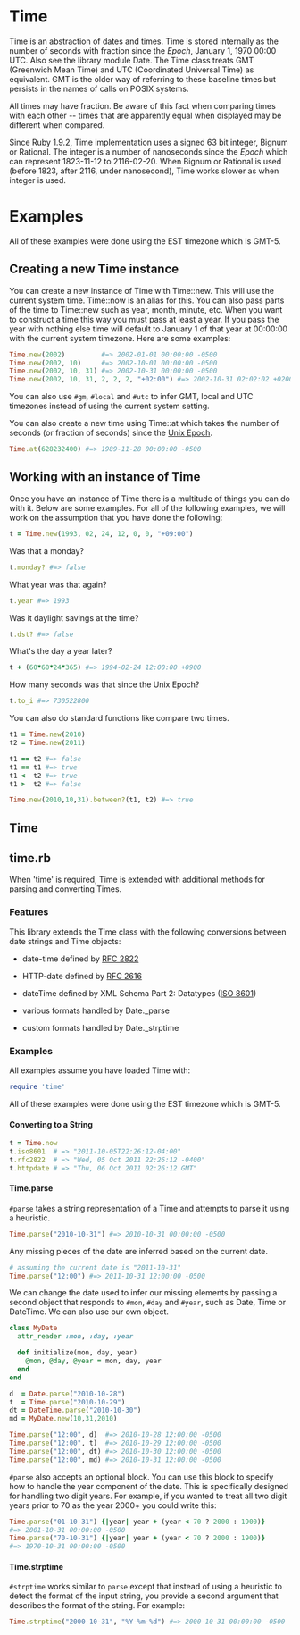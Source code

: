 # Time

Time is an abstraction of dates and times. Time is stored internally as
the number of seconds with fraction since the *Epoch*, January 1, 1970
00:00 UTC. Also see the library module Date. The Time class treats GMT
(Greenwich Mean Time) and UTC (Coordinated Universal Time) as
equivalent. GMT is the older way of referring to these baseline times
but persists in the names of calls on POSIX systems.

All times may have fraction. Be aware of this fact when comparing times
with each other -- times that are apparently equal when displayed may be
different when compared.

Since Ruby 1.9.2, Time implementation uses a signed 63 bit integer,
Bignum or Rational. The integer is a number of nanoseconds since the
*Epoch* which can represent 1823-11-12 to 2116-02-20. When Bignum or
Rational is used (before 1823, after 2116, under nanosecond), Time works
slower as when integer is used.

# Examples

All of these examples were done using the EST timezone which is GMT-5.

## Creating a new Time instance

You can create a new instance of Time with Time::new. This will use the
current system time. Time::now is an alias for this. You can also pass
parts of the time to Time::new such as year, month, minute, etc. When
you want to construct a time this way you must pass at least a year. If
you pass the year with nothing else time will default to January 1 of
that year at 00:00:00 with the current system timezone. Here are some
examples:


```ruby
Time.new(2002)         #=> 2002-01-01 00:00:00 -0500
Time.new(2002, 10)     #=> 2002-10-01 00:00:00 -0500
Time.new(2002, 10, 31) #=> 2002-10-31 00:00:00 -0500
Time.new(2002, 10, 31, 2, 2, 2, "+02:00") #=> 2002-10-31 02:02:02 +0200
```

You can also use `#gm`, `#local` and `#utc` to infer GMT, local and UTC
timezones instead of using the current system setting.

You can also create a new time using Time::at which takes the number of
seconds (or fraction of seconds) since the [Unix Epoch][1].


```ruby
Time.at(628232400) #=> 1989-11-28 00:00:00 -0500
```

## Working with an instance of Time

Once you have an instance of Time there is a multitude of things you can
do with it. Below are some examples. For all of the following examples,
we will work on the assumption that you have done the following:


```ruby
t = Time.new(1993, 02, 24, 12, 0, 0, "+09:00")
```

Was that a monday?


```ruby
t.monday? #=> false
```

What year was that again?


```ruby
t.year #=> 1993
```

Was it daylight savings at the time?


```ruby
t.dst? #=> false
```

What's the day a year later?


```ruby
t + (60*60*24*365) #=> 1994-02-24 12:00:00 +0900
```

How many seconds was that since the Unix Epoch?


```ruby
t.to_i #=> 730522800
```

You can also do standard functions like compare two times.


```ruby
t1 = Time.new(2010)
t2 = Time.new(2011)

t1 == t2 #=> false
t1 == t1 #=> true
t1 <  t2 #=> true
t1 >  t2 #=> false

Time.new(2010,10,31).between?(t1, t2) #=> true
```



[1]: http://en.wikipedia.org/wiki/Unix_time


## Time

## time.rb

When 'time' is required, Time is extended with additional methods for
parsing and converting Times.

### Features

This library extends the Time class with the following conversions
between date strings and Time objects:

* date-time defined by [RFC 2822][1]

* HTTP-date defined by [RFC 2616][2]
* dateTime defined by XML Schema Part 2: Datatypes ([ISO 8601][3])

* various formats handled by Date.\_parse
* custom formats handled by Date.\_strptime

### Examples

All examples assume you have loaded Time with:


```ruby
require 'time'
```

All of these examples were done using the EST timezone which is GMT-5.

#### Converting to a String


```ruby
t = Time.now
t.iso8601  # => "2011-10-05T22:26:12-04:00"
t.rfc2822  # => "Wed, 05 Oct 2011 22:26:12 -0400"
t.httpdate # => "Thu, 06 Oct 2011 02:26:12 GMT"
```

#### Time.parse

`#parse` takes a string representation of a Time and attempts to parse
it using a heuristic.


```ruby
Time.parse("2010-10-31") #=> 2010-10-31 00:00:00 -0500
```

Any missing pieces of the date are inferred based on the current date.


```ruby
# assuming the current date is "2011-10-31"
Time.parse("12:00") #=> 2011-10-31 12:00:00 -0500
```

We can change the date used to infer our missing elements by passing a
second object that responds to `#mon`, `#day` and `#year`, such as Date,
Time or DateTime. We can also use our own object.


```ruby
class MyDate
  attr_reader :mon, :day, :year

  def initialize(mon, day, year)
    @mon, @day, @year = mon, day, year
  end
end

d  = Date.parse("2010-10-28")
t  = Time.parse("2010-10-29")
dt = DateTime.parse("2010-10-30")
md = MyDate.new(10,31,2010)

Time.parse("12:00", d)  #=> 2010-10-28 12:00:00 -0500
Time.parse("12:00", t)  #=> 2010-10-29 12:00:00 -0500
Time.parse("12:00", dt) #=> 2010-10-30 12:00:00 -0500
Time.parse("12:00", md) #=> 2010-10-31 12:00:00 -0500
```

`#parse` also accepts an optional block. You can use this block to
specify how to handle the year component of the date. This is
specifically designed for handling two digit years. For example, if you
wanted to treat all two digit years prior to 70 as the year 2000+ you
could write this:


```ruby
Time.parse("01-10-31") {|year| year + (year < 70 ? 2000 : 1900)}
#=> 2001-10-31 00:00:00 -0500
Time.parse("70-10-31") {|year| year + (year < 70 ? 2000 : 1900)}
#=> 1970-10-31 00:00:00 -0500
```

#### Time.strptime

`#strptime` works similar to `parse` except that instead of using a
heuristic to detect the format of the input string, you provide a second
argument that describes the format of the string. For example:


```ruby
Time.strptime("2000-10-31", "%Y-%m-%d") #=> 2000-10-31 00:00:00 -0500
```



[1]: http://www.ietf.org/rfc/rfc2822.txt
[2]: http://www.ietf.org/rfc/rfc2616.txt
[3]: http://www.iso.org/iso/date_and_time_format
